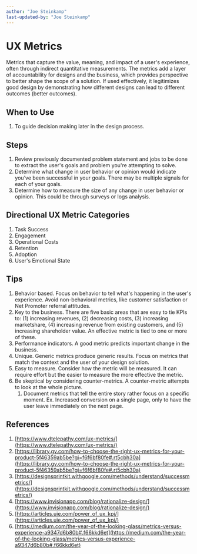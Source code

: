 ```yaml
---
author: "Joe Steinkamp"
last-updated-by: "Joe Steinkamp"
---
```


# UX Metrics
Metrics that capture the value, meaning, and impact of a user's experience, often through indirect quantitative measurements. The metrics add a layer of accountability for designs and the business, which provides perspective to better shape the scope of a solution. If used effectively, it legitimizes good design by demonstrating how different designs can lead to different outcomes (better outcomes).

## When to Use
1. To guide decision making later in the design process.

## Steps
1. Review previously documented problem statement and jobs to be done to extract the user's goals and problem you're attempting to solve.
2. Determine what change in user behavior or opinion would indicate you’ve been successful in your goals. There may be multiple signals for each of your goals.
3. Determine how to measure the size of any change in user behavior or opinion. This could be through surveys or logs analysis.

## Directional UX Metric Categories
1. Task Success
2. Engagement
3. Operational Costs
4. Retention
5. Adoption
6. User's Emotional State

## Tips
1. Behavior based. Focus on behavior to tell what's happening in the user's experience. Avoid non-behavioral metrics, like customer satisfaction or Net Promoter referral attitudes.
2. Key to the business. There are five basic areas that are easy to tie KPIs to: (1) increasing revenues, (2) decreasing costs, (3) increasing marketshare, (4) increasing revenue from existing customers, and (5) increasing shareholder value. An effective metric is tied to one or more of these.
3. Performance indicators. A good metric predicts important change in the business.
4. Unique. Generic metrics produce generic results. Focus on metrics that match the context and the user of your design solution.
5. Easy to measure. Consider how the metric will be measured. It can require effort but the easier to measure the more effective the metric.
6. Be skeptical by considering counter-metrics. A counter-metric attempts to look at the whole picture.
   1. Document metrics that tell the entire story rather focus on a specific moment. Ex. Increased conversion on a single page, only to have the user leave immediately on the next page.

## References
1. [https://www.dtelepathy.com/ux-metrics/](https://www.dtelepathy.com/ux-metrics/)
2. [https://library.gv.com/how-to-choose-the-right-ux-metrics-for-your-product-5f46359ab5be?gi=f6f6bf80fe#.rt5cbh30a](https://library.gv.com/how-to-choose-the-right-ux-metrics-for-your-product-5f46359ab5be?gi=f6f6bf80fe#.rt5cbh30a)
3. [https://designsprintkit.withgoogle.com/methods/understand/successmetrics/](https://designsprintkit.withgoogle.com/methods/understand/successmetrics/)
4. [https://www.invisionapp.com/blog/rationalize-design/](https://www.invisionapp.com/blog/rationalize-design/)
5. [https://articles.uie.com/power_of_ux_kpi/](https://articles.uie.com/power_of_ux_kpi/)
6. [https://medium.com/the-year-of-the-looking-glass/metrics-versus-experience-a9347d6b80b#.f66kkd6et](https://medium.com/the-year-of-the-looking-glass/metrics-versus-experience-a9347d6b80b#.f66kkd6et)